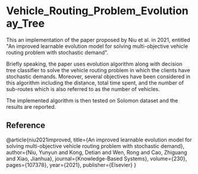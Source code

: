# Vehicle_Routing_Problem_Evolutionay_Tree

This an implementation of the paper proposed by Niu et al. in 2021, entitled "An improved learnable evolution model for solving multi-objective vehicle routing problem with stochastic demand".

Briefly speaking, the paper uses evolution algorithm along with decision tree classifier to solve the vehicle routing problem in which the clients have stochastic demands. Moreover, several objectives have been considered in this algorithm including the distance, total time spent, and the number of sub-routes which is also referred to as the number of vehicles.

The implemented algorithm is then tested on Solomon dataset and the results are reported.



## Reference
@article{niu2021improved,
  title={An improved learnable evolution model for solving multi-objective vehicle routing problem with stochastic demand},
  author={Niu, Yunyun and Kong, Detian and Wen, Rong and Cao, Zhiguang and Xiao, Jianhua},
  journal={Knowledge-Based Systems},
  volume={230},
  pages={107378},
  year={2021},
  publisher={Elsevier}
  }
